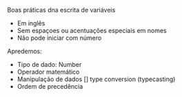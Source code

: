 Boas práticas dna escrita de variáveis

- Em inglês
- Sem espaçoes ou acentuações especiais em nomes
- Não pode iniciar com número

Apredemos:

- Tipo de dado: Number
- Operador matemático
- Manipulação de dados 
    [] type conversion (typecasting)
- Ordem de precedência